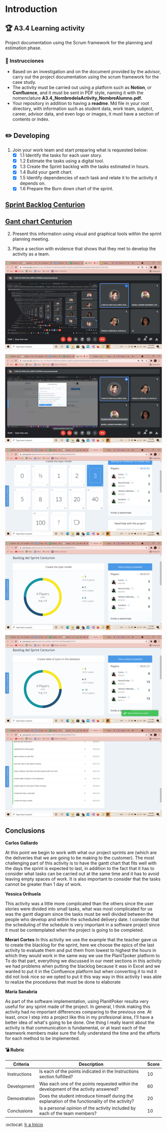 # Introduction

## :trophy: A3.4 Learning activity

Project documentation using the Scrum framework for the planning and estimation phase.

### :blue_book: Instrucciones

- Based on an investigation and on the document provided by the advisor, carry out the project documentation using the scrum framework for the case study.
- The activity must be carried out using a platform such as **Notion**, or **Confluence**, and it must be sent in PDF style, naming it with the nomenclature **A3.4_NombredelaActivity_NombreAlumno.pdf.**
- Your repository in addition to having a **readme**. Md file in your root directory, with information such as student data, work team, subject, career, advisor data, and even logo or images, it must have a section of contents or index.
  
## :pencil2: Developing

1. Join your work team and start preparing what is requested below:
   - [x] 1.1 Identify the tasks for each user story.
   - [x] 1.2 Estimate the tasks using a digital tool.
   - [x] 1.3 Create the Sprint backlog with the tasks estimated in hours.
   - [x] 1.4 Build your gantt chart.
   - [x] 1.5 Identify dependencies of each task and relate it to the activity it depends on.
   - [x] 1.6 Prepare the Burn down chart of the sprint.

## [Sprint Backlog Centurion](https://github.com/yessi-github/AnalisisAvanzado-2021/blob/main/PDFs/Sprint%20Backlog%20%20Centurion.xlsx%20-%20Sprint%201.pdf)

## [Gant chart Centurion](https://github.com/yessi-github/AnalisisAvanzado-2021/blob/main/PDFs/Diagrama%20de%20gantt%20Centurion.pdf)


2. Present this information using visual and graphical tools within the sprint planning meeting.

3. Place a section with evidence that shows that they met to develop the activity as a team.

![scrumbacklogevidence1](https://raw.githubusercontent.com/Carlos-Gallardoo/AnalisisAvanzadoDeSoftware/main/img/ScrumBacklogEvidencia1.png)

![scrumbacklogevidence2](https://raw.githubusercontent.com/Carlos-Gallardoo/AnalisisAvanzadoDeSoftware/main/img/ScrumBacklogEvidencia2.png)

![scrumbacklogevidence3](https://raw.githubusercontent.com/Carlos-Gallardoo/AnalisisAvanzadoDeSoftware/main/img/ScrumBacklogEvidencia3.png)

![scrumbacklogevidence4](https://raw.githubusercontent.com/Carlos-Gallardoo/AnalisisAvanzadoDeSoftware/main/img/ScrumBacklogEvidencia4.png)

![scrumbacklogevidence5](https://raw.githubusercontent.com/Carlos-Gallardoo/AnalisisAvanzadoDeSoftware/main/img/ScrumBacklogEvidencia5.png)

![scrumbacklogevidence6](https://raw.githubusercontent.com/Carlos-Gallardoo/AnalisisAvanzadoDeSoftware/main/img/ScrumBacklogEvidencia6.png)

## Conclusions

 **Carlos Gallardo** 

At this point we begin to work with what our project sprints are (which are the deliveries that we are going to be making to the customer).
The most challenging part of this activity is to have the gantt chart that fits well with the days the sprint is expected to last, in addition to the fact that it has to consider what tasks can be carried out at the same time and it has to avoid leaving empty spaces of work. It is also important to consider that the tasks cannot be greater than 1 day of work. 

 **Yessica Orihuela**

This activity was a little more complicated than the others since the user stories were divided into small tasks, what was most complicated for us was the gantt diagram since the tasks must be well divided between the people who develop and within the scheduled delivery date. I consider that the scheduling of the schedule is very important in a software project since it must be contemplated when the project is going to be completed.

 **Merari Cortes**
In this activity we use the example that the teacher gave us to create the blacklog for the sprint, here we choose the epics of the last activity to evaluate them and put them from lowest to highest the hours in which they would work in the same way we use the PlanITpoker platform to To do that part, everything we discussed in our meet sections in this activity we had problems when putting the blacklog because it was in Excel and we wanted to put it in the Confluence platform but when converting it to md it did not look nice so we opted to put it this way way in this activity I was able to realize the procedures that must be done to elaborate


 **María Sanabria**

As part of the software implementation, using PlanitPoker resulta very useful for any sprint made of the project. In general, I think making this activity had no important differences comparing to the previous one. At least, once I step into a project like this in my profesional área, I'll have a better idea of what's going to be done. One thing I really learnt about the activity is that communication is fundamental, or at least each of the teamwork members make sure the fully understand the time and the efforts for each method to be implemented.



#### :bomb: Rubric

| Criteria     | Description                                                                                 | Score |
| ------------- | -------------------------------------------------------------------------------------------- | ------- |
| Instructions | Is each of the points indicated in the Instructions section fulfilled?            | 10      |  | 5 |
| Development    | Was each one of the points requested within the development of the activity answered?     | 60      |
| Demostration  | Does the student introduce himself during the explanation of the functionality of the activity?           | 20      |
| Conclusions  | Is a personal opinion of the activity included by each of the team members? | 10      |

:octocat: [Ir a Inicio](https://github.com/yessi-github/AnalisisAvanzado-2021.git)